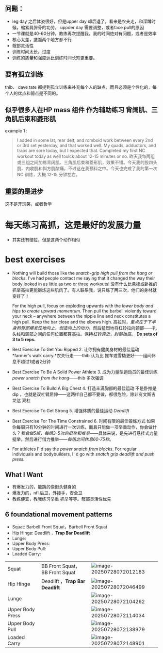## 问题：

* leg day 之后体姿很好，但是upper day 却后退了，看来是农夫走，和深蹲时候，缩紧肩胛骨的功劳， uppder day 需要调整，或者face pull的原因
* 一节课就是40-60分钟，教练再次提醒我，我的时间绝对有问题，或者是效率
* 核心太差，腰腹两个地方都不行
* 髋部灵活性
* 训练时间太长，过度
* 训练的质量和强度远比训练时间长短更重要。



## 要有孤立训练

thib、 dave tate 都提到孤立训练来补充每个人的缺点，而且必须是个性化的，每个人的优点和弱点是不同的。



## 似乎很多人在HP mass 组件 作为辅助练习 背阔肌、三角肌后束和菱形肌

example 1 :

> I added in some lat, rear delt, and romboid work between every 2nd or 3rd set yesterday, and that worked well. My quads, adductors, and traps are sore today, but I expected that. Completed my first NC workout today as well toulck about 12-15 minutes or so.
> 昨天我每两组或三组之间加练背阔肌、三角肌后束和菱形肌，效果不错。今天我的股四头肌、内收肌和斜方肌酸痛，不过这在我预料之中。今天也完成了我的第一次 NC 训练，大概 12-15 分钟左右。

## 重要的是进步

这不是开玩笑，或者哲学

# 每天练习高抓，这是最好的发展力量

* 其实还有硬拉，但是这两个动作相似

# best exercises

* Nothing will build those like the *snatch-grip high pull from the hang or blocks*. I've had people contact me saying that it changed the way their body looked in as little as two or three workouts!
  没有什么比悬挂或卧推的抓举高拉更能锻炼这些肌肉了。有人联系我，说只练了两三次，他们的身材就变好了！

  For the high pull, focus on exploding upwards with the *lower body and hips to create upward momentum*. Then pull the barbell violently toward your neck – anywhere between the nipple line and neck constitutes a high pull. Keep the bar close and the elbows high.
  高拉时，*重点在于下半身和臀部爆发性地向上，创造向上的动力*。然后猛烈地将杠铃拉向颈部——乳头线和颈部之间的任何位置都算高拉。保持*杠铃靠近，肘部抬高*。
  **Do sets of 3 to 5 reps.**

* Best Exercise To Get You Ripped 2. 让你拥有健美身材的最佳运动
   *farmer's walk carry.*农夫行走——thib 认为比 推车或雪橇更好——组间休息不超过1或者2分钟

* Best Exercise To Be A Solid Power Athlete 3. 成为力量型运动员的最佳训练
  *power snatch from the hang*——thib 多次强调

* Best Exercise To Build A Big Chest 4. 打造丰满胸部的最佳运动
  不是卧推是dip ，也就是双杠臂屈伸——这两样自己都不要做，都很危险，除非有文斯吉龙达 双杠

* Best Exercise To Get Strong 5. 增强体质的最佳运动
  *Deadlift*

* Best Exercise For The Time Constrained 6. 时间有限的最佳锻炼方式
  如果你每周只有10分钟的时间进行一次训练，而且只能做一项举重动作，你会做什么？*我会做5组，每组3-5次的挺举和推举*——具体来说，是先进行悬挂式力量挺举，然后进行借力推举——*每组之间休息60-75秒*。

* For athletes I' d say the *power snatch from blocks*. For regular individuals and bodybuilders, I' d go with *snatch grip deadlift and push press.*



## What I Want

* 有爆发力的，能跳的像街头健身的
* 爆发力的，nfl 后卫，外接手，安全卫
* 教练便宜，教我练习举重 抓举等等。髋部灵活性优先

## 6 foundational movement patterns

- Squat: Barbell Front Squat，Barbell Front Squat
- Hip Hinge: Deadlift ，**Trap Bar Deadlift**
- Lunge: 
- Upper Body Press: 
- Upper Body Pull: 
- Loaded Carry: 

|                  |                                  |                                                              |
| ---------------- | -------------------------------- | ------------------------------------------------------------ |
| Squat            | BB Front Squat，BB Front Squat   | ![image-20250728072012183](images/image-20250728072012183.png) |
| Hip Hinge        | Deadlift ，**Trap Bar Deadlift** | ![image-20250728072046499](images/image-20250728072046499.png) |
| Lunge            |                                  | ![image-20250728072104262](images/image-20250728072104262.png) |
| Upper Body Press |                                  | ![image-20250728072114034](images/image-20250728072114034.png) |
| Upper Body Pull  |                                  | ![image-20250728072138979](images/image-20250728072138979.png) |
| Loaded Carry     |                                  | ![image-20250728072148901](images/image-20250728072148901.png) |

